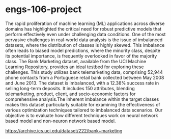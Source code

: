 # engs-106-project
The rapid proliferation of machine learning (ML) applications across diverse domains has highlighted the critical need for robust predictive models that perform effectively even under challenging data conditions. One of the most pervasive challenges in real-world data analysis is the issue of imbalanced datasets, where the distribution of classes is highly skewed. This imbalance often leads to biased model predictions, where the minority class, despite its potential importance, is frequently overlooked in favor of the majority class. The Bank Marketing dataset, available from the UCI Machine Learning Repository, provides an ideal testbed for exploring these challenges. This study utilizes bank telemarketing data, comprising 52,944 phone contacts from a Portuguese retail bank collected between May 2008 and June 2013. The dataset is imbalanced, with a 12.38\% success rate in selling long-term deposits. It includes 150 attributes, blending telemarketing, product, client, and socio-economic factors for comprehensive analysis.The inherent imbalance within the target classes makes this dataset particularly suitable for examining the effectiveness of various optimization techniques tailored to imbalanced data scenarios.   Our objective is to evaluate how different techniques work on neural network based model and non-neuron network based model. 



https://archive.ics.uci.edu/dataset/222/bank+marketing
